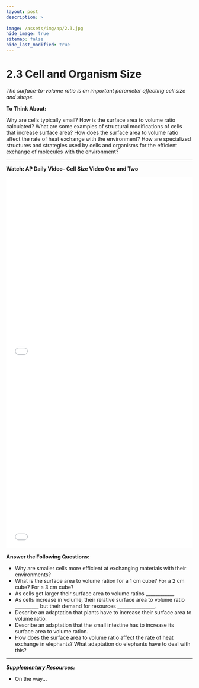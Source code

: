 ```yaml
---
layout: post
description: >
  
image: /assets/img/ap/2.3.jpg
hide_image: true
sitemap: false
hide_last_modified: true
---
```


# 2.3 Cell and Organism Size

*The surface-to-volume ratio is an important parameter affecting cell size and shape.*

**To Think About:** 

Why are cells typically small?  How is the surface area to volume ratio calculated?  What are some examples of structural modifications of cells that increase surface area?  How does the surface area to volume ratio affect the rate of heat exchange with the environment?  How are specialized structures and strategies used by cells and organisms for the efficient exchange of molecules with the environment?

---

**Watch: AP Daily Video- Cell Size Video One and Two**

<iframe src="//player.bilibili.com/player.html?isOutside=true&aid=762646093&bvid=BV1964y1a7Xj&cid=402440762&p=11&high_quality=1&danmaku=0&autoplay=0" allowfullscreen="allowfullscreen" width="100%" height="500" scrolling="no" frameborder="0" sandbox="allow-top-navigation allow-same-origin allow-forms allow-scripts"></iframe>

<iframe src="//player.bilibili.com/player.html?isOutside=true&aid=762646093&bvid=BV1964y1a7Xj&cid=402440981&p=12&high_quality=1&danmaku=0&autoplay=0" allowfullscreen="allowfullscreen" width="100%" height="500" scrolling="no" frameborder="0" sandbox="allow-top-navigation allow-same-origin allow-forms allow-scripts"></iframe>

**Answer the Following Questions:**

- Why are smaller cells more efficient at exchanging materials with their environments?
- What is the surface area to volume ration for a 1 cm cube? For a 2 cm cube? For a 3 cm cube?
- As cells get larger their surface area to volume ratios ____________.
- As cells increase in volume, their relative surface area to volume ratio __________ but their demand for resources ________________.
- Describe an adaptation that plants have to increase their surface area to volume ratio.
- Describe an adaptation that the small intestine has to increase its surface area to volume ration.
- How does the surface area to volume ratio affect the rate of heat exchange in elephants? What adaptation do elephants have to deal with this? 

---

***Supplementary Resources:*** 

- On the way...
